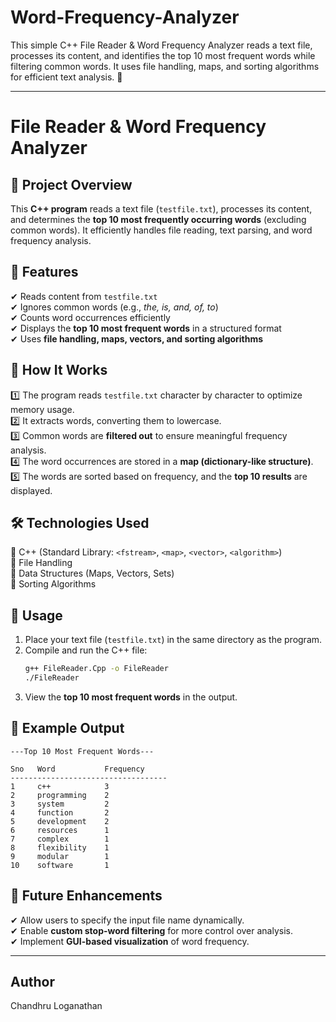 # Word-Frequency-Analyzer
This simple C++ File Reader &amp; Word Frequency Analyzer reads a text file, processes its content, and identifies the top 10 most frequent words while filtering common words. It uses file handling, maps, and sorting algorithms for efficient text analysis. 🚀

---

# **File Reader & Word Frequency Analyzer**  

## 📌 **Project Overview**  
This **C++ program** reads a text file (`testfile.txt`), processes its content, and determines the **top 10 most frequently occurring words** (excluding common words). It efficiently handles file reading, text parsing, and word frequency analysis.  

## 🚀 **Features**  
✔ Reads content from `testfile.txt`  
✔ Ignores common words (e.g., *the, is, and, of, to*)  
✔ Counts word occurrences efficiently  
✔ Displays the **top 10 most frequent words** in a structured format  
✔ Uses **file handling, maps, vectors, and sorting algorithms**  

## 📂 **How It Works**  
1️⃣ The program reads `testfile.txt` character by character to optimize memory usage.  
2️⃣ It extracts words, converting them to lowercase.  
3️⃣ Common words are **filtered out** to ensure meaningful frequency analysis.  
4️⃣ The word occurrences are stored in a **map (dictionary-like structure)**.  
5️⃣ The words are sorted based on frequency, and the **top 10 results** are displayed.  

## 🛠 **Technologies Used**  
🔹 C++ (Standard Library: `<fstream>`, `<map>`, `<vector>`, `<algorithm>`)  
🔹 File Handling  
🔹 Data Structures (Maps, Vectors, Sets)  
🔹 Sorting Algorithms  

## 📌 **Usage**  
1. Place your text file (`testfile.txt`) in the same directory as the program.  
2. Compile and run the C++ file:  
   ```sh
   g++ FileReader.Cpp -o FileReader
   ./FileReader
   ```  
3. View the **top 10 most frequent words** in the output.  

## 📌 **Example Output**  
```
---Top 10 Most Frequent Words---

Sno   Word           Frequency  
-----------------------------------
1     c++            3  
2     programming    2  
3     system         2  
4     function       2  
5     development    2  
6     resources      1  
7     complex        1  
8     flexibility    1  
9     modular        1  
10    software       1  
```  

## 📌 **Future Enhancements**  
✔ Allow users to specify the input file name dynamically.  
✔ Enable **custom stop-word filtering** for more control over analysis.  
✔ Implement **GUI-based visualization** of word frequency.  

---

## Author
Chandhru Loganathan
